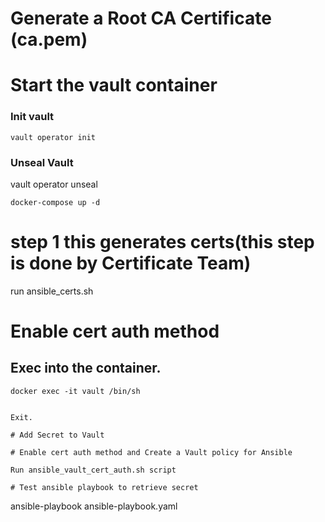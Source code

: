 # Generate a Root CA Certificate (ca.pem)

# Start the vault container
### Init vault
```
vault operator init
```
### Unseal Vault
vault operator unseal
```
docker-compose up -d
```

# step 1 this generates certs(this step is done by Certificate Team)
run ansible_certs.sh


# Enable cert auth method

## Exec into the container.

```
docker exec -it vault /bin/sh
```

```

Exit.

# Add Secret to Vault

# Enable cert auth method and Create a Vault policy for Ansible

Run ansible_vault_cert_auth.sh script

# Test ansible playbook to retrieve secret

```
ansible-playbook ansible-playbook.yaml
```
